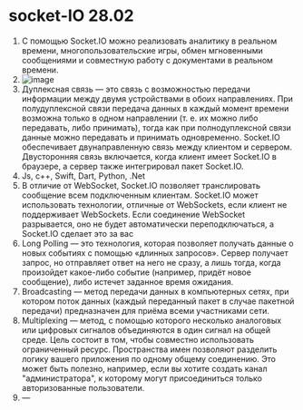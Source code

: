 # socket-IO 28.02
1.	С помощью Socket.IO можно реализовать аналитику в реальном времени, многопользовательские игры, обмен мгновенными сообщениями и совместную работу с документами в реальном времени.
2.	![image](https://user-images.githubusercontent.com/103944686/221775731-af8811ba-3f7f-4181-ac52-7781f972a442.png)
3.	Дуплексная связь — это связь с возможностью передачи информации между двумя устройствами в обоих направлениях. При полудуплексной связи передача данных в каждый момент времени возможна только в одном направлении (т. е. их можно либо передавать, либо принимать), тогда как при полнодуплексной связи данные можно передавать и принимать одновременно. Socket.IO обеспечивает двунаправленную связь между клиентом и сервером. Двусторонняя связь включается, когда клиент имеет Socket.IO в браузере, а сервер также интегрировал пакет Socket.IO.
4.	Js, c++, Swift, Dart, Python, .Net
5.	В отличие от WebSocket, Socket.IO позволяет транслировать сообщение всем подключенным клиентам. 
Socket.IO может использовать технологии, отличные от WebSockets, если клиент не поддерживает WebSockets. 
Если соединение WebSocket разрывается, оно не будет автоматически переподключаться, а Socket.IO сделает это за вас
6.  Long Polling — это технология, которая позволяет получать данные о новых событиях с помощью «длинных запросов». Сервер получает запрос, но отправляет ответ на него не сразу, а лишь тогда, когда произойдет какое-либо событие (например, придёт новое сообщение), либо истечет заданное время ожидания.
7.  Broadcasting — метод передачи данных в компьютерных сетях, при котором поток данных (каждый переданный пакет в случае пакетной передачи) предназначен для приёма всеми участниками сети.
8.  Multiplexing — метод, с помощью которого несколько аналоговых или цифровых сигналов объединяются в один сигнал на общей среде. Цель состоит в том, чтобы совместно использовать ограниченный ресурс. Пространства имен позволяют разделить логику вашего приложения по одному общему соединению. Это может быть полезно, например, если вы хотите создать канал "администратора", к которому могут присоединиться только авторизованные пользователи.
9.  —

